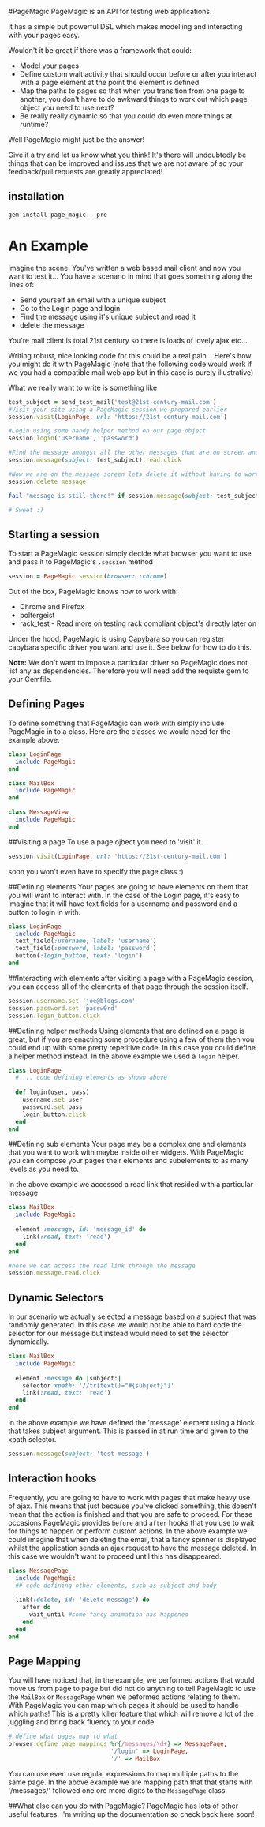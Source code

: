 #PageMagic
PageMagic is an API for testing web applications. 

It has a simple but powerful DSL which makes modelling and interacting with your pages easy.

Wouldn't it be great if there was a framework that could:
- Model your pages
- Define custom wait activity that should occur before or after you interact with a page element at the point the element is defined
- Map the paths to pages so that when you transition from one page to another, you don't have to do awkward things to work out which page object you need to use next?
- Be really really dynamic so that you could do even more things at runtime?

Well PageMagic might just be the answer!

Give it a try and let us know what you think! It's there will undoubtedly be things that can be improved and issues that we are not aware of so your feedback/pull requests are greatly appreciated!

## installation
`gem install page_magic --pre`

# An Example
Imagine the scene. You've written a web based mail client and now you want to test it...
You have a scenario in mind that goes something along the lines of:
- Send yourself an email with a unique subject
- Go to the Login page and login
- Find the message using it's unique subject and read it
- delete the message

You're mail client is total 21st century so there is loads of lovely ajax etc...

Writing robust, nice looking code for this could be a real pain... 
Here's how you might do it with PageMagic (note that the following code would work if we you had a compatible mail web app but in this case is purely illustrative)

What we really want to write is something like
```ruby
test_subject = send_test_mail('test@21st-century-mail.com')
#Visit your site using a PageMagic session we prepared earlier
session.visit(LoginPage, url: 'https://21st-century-mail.com')

#Login using some handy helper method on our page object
session.login('username', 'password')

#Find the message amongst all the other messages that are on screen and read it
session.message(subject: test_subject).read.click

#Now we are on the message screen lets delete it without having to worry about the ajax.
session.delete_message

fail "message is still there!" if session.message(subject: test_subject).exists?

# Sweet :)
```
## Starting a session
To start a PageMagic session simply decide what browser you want to use and pass it to PageMagic's `.session` method
```ruby
session = PageMagic.session(browser: :chrome)
```
Out of the box, PageMagic knows how to work with:
- Chrome and Firefox
- poltergeist
- rack_test - Read more on testing rack compliant object's directly later on

Under the hood, PageMagic is using [Capybara](https://github.com/jnicklas/capybara) so you can register capybara specific driver you want and use it. See below for how to do this.

**Note:** We don't want to impose a particular driver so PageMagic does not list any as dependencies. Therefore you will need add the requiste gem to your Gemfile.

## Defining Pages
To define something that PageMagic can work with simply include PageMagic in to a class. Here are the classes we would need for the example above.
```ruby
class LoginPage
  include PageMagic
end

class MailBox
  include PageMagic
end

class MessageView
  include PageMagic
end
```

##Visiting a page
To use a page ojbect you need to 'visit' it.
```ruby
session.visit(LoginPage, url: 'https://21st-century-mail.com')
```
soon you won't even have to specify the page class :)

##Defining elements
Your pages are going to have elements on them that you will want to interact with. In the case of the Login page, it's easy to imagine that it will have text fields for a username and password and a button to login in with.
```ruby
class LoginPage
  include PageMagic
  text_field(:username, label: 'username')
  text_field(:password, label: 'password')
  button(:login_button, text: 'login')
end
```
##Interacting with elements
after visiting a page with a PageMagic session, you can access all of the elements of that page through the session itself.
```ruby
session.username.set 'joe@blogs.com'
session.password.set 'passw0rd'
session.login_button.click
```
##Defining helper methods
Using elements that are defined on a page is great, but if you are enacting some procedure using a few of them then you could end up with some pretty repetitive code. In this case you could define a helper method instead. In the above example we used a `login` helper.
```ruby
class LoginPage
  # ... code defining elements as shown above
  
  def login(user, pass)
    username.set user
    password.set pass
    login_button.click
  end
end
```
##Defining sub elements
Your page may be a complex one and elements that you want to work with maybe inside other widgets. With PageMagic you can compose your pages their elements and subelements to as many levels as you need to.

In the above example we accessed a read link that resided with a particular message
```ruby
class MailBox
  include PageMagic
  
  element :message, id: 'message_id' do
    link(:read, text: 'read')
  end
end

#here we can access the read link through the message
session.message.read.click
```
## Dynamic Selectors
In our scenario we actually selected a message based on a subject that was randomly generated. In this case we would not be able to hard code the selector for our message but instead would need to set the selector dynamically.

```ruby
class MailBox
  include PageMagic
  
  element :message do |subject:|
    selector xpath: '//tr[text()="#{subject}"]'
    link(:read, text: 'read')
  end
end
```
In the above example we have defined the 'message' element using a block that takes subject argument. This is passed in at run time and given to the xpath selector.
```ruby
session.message(subject: 'test message')
```
## Interaction hooks
Frequently, you are going to have to work with pages that make heavy use of ajax. This means that just because you've clicked something, this doesn't mean that the action is finished and that you are safe to proceed. For these occasions PageMagic provides `before` and `after` hooks that you use to wait for things to happen or perform custom actions. In the above example we could imagine that when deleting the email, that a fancy spinner is displayed whilst the application sends an ajax request to have the message deleted. In this case we wouldn't want to proceed until this has disappeared.

```ruby
class MessagePage
  include PageMagic
  ## code defining other elements, such as subject and body
  
  link(:delete, id: 'delete-message') do
    after do
      wait_until #some fancy animation has happened
    end
  end
end
```
## Page Mapping
You will have noticed that, in the example, we performed actions that would move us from page to page but did not do anything to tell PageMagic to use the `MailBox` or `MessagePage` when we peformed actions relating to them. With PageMagic you can map which pages it should be used to handle which paths! This is a pretty killer feature that which will remove a lot of the juggling and bring back fluency to your code.
```ruby
# define what pages map to what
browser.define_page_mappings %r{/messages/\d+} => MessagePage,
                             '/login' => LoginPage,
                             '/' => MailBox
```
You can use even use regular expressions to map multiple paths to the same page. In the above example we are mapping path that that starts with '/messages/' followed one ore more digits to the `MessagePage` class.

##What else can you do with PageMagic?
PageMagic has lots of other useful features. I'm writing up the documentation so check back here soon!

